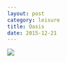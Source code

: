 ```yaml
---
layout: post
category: leisure
title: Oasis
date: 2015-12-21
---
```


![](/assets/leisure/Oasis/Oasis-Knebworth-Park.jpg)